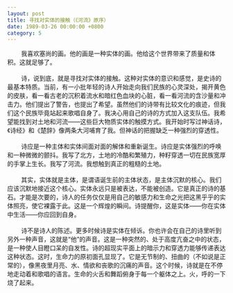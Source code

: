 ```yaml
---
layout: post
title: 寻找对实体的接触（《河流》原序）
date: 1989-03-26 00:00:00 +0800
category: 5
---
```


　　 我喜欢塞尚的画。他的画是一种实体的画。他给这个世界带来了质量和体积。这就足够了。<br>
<br>
　　 诗，说到底，就是寻找对实体的接触。这种对实体的意识和感觉，是史诗的最基本特质。当前，有一小批年轻的诗人开始走向我们民族的心灵深处，揭开黄色的皮肤，看一看古老的沉积着流水和暗红色血块的心脏，看一看河流的含沙量和冲击力。他们提出了警告，也提出了希望。虽然他们的诗带有比较文化的痕迹，但我们这个民族毕竟站起来歌唱自身了。我决心用自己的诗的方式加入这支队伍。我希望能找到对土地和河流——这些巨大物质实体的触摸方式。我开始时写过神话诗，《诗经》和《楚辞》像两条大河哺育了我。但神话的把握缺乏一种强烈的穿透性。<br>
<br>
　　 诗应是一种主体和实体间面对面的解体和重新诞生。诗应是实体强烈的呼唤和一种微微的颤抖。我写了北方，土地的冷酷和繁殖力，种籽穿透一切在民族宽厚的手掌上生长。我写了河流。我想触到真正的粗糙的土地。<br>
<br>
　　 其实，实体就是主体，是谓语诞生前的主体状态，是主体沉默的核心。我们应该沉默地接近这个核心。实体永远只是被表达，不能被创造。它是真正的诗的基石。才能是次要的，诗人的任务仅仅是用自己的敏感力和生命之光把这黑乎乎的实体照亮，使它裸露于此。这是一个辉煌的瞬间。诗提醒你，这是实体——你在实体中生活——你应回到自身。<br>
<br>
　　 诗不是诗人的陈述。更多时候诗是实体在倾诉。你也许会在自己的诗里听到另外一种声音，这就是“他”的声音。这是一种突然的、处于高度亢奋之中的状态，是一种使人目瞪口呆的自发性。诗的超现实平面上的暗示力和穿透力能够传递表达这种状态。这时，生命力的原初面孔显现了。它是无节制的、扭曲的（不如说是正常的），像黑夜里月亮、水、情欲和丧歌的沉痛的声音。这个时候，诗就是在不停地走动着和歌唱的语言。生命的火舌和舞蹈俯身于每一个躯体之上。火，呼的一下烧了起来。